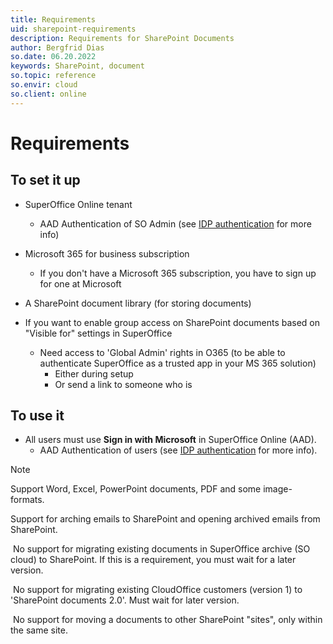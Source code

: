 ```yaml
---
title: Requirements
uid: sharepoint-requirements
description: Requirements for SharePoint Documents
author: Bergfrid Dias
so.date: 06.20.2022
keywords: SharePoint, document
so.topic: reference
so.envir: cloud
so.client: online
---
```


# Requirements

## To set it up

* SuperOffice Online tenant
  * AAD Authentication of SO Admin (see [IDP authentication][2] for more info)

* Microsoft 365 for business subscription
  * If you don't have a Microsoft 365 subscription, you have to sign up for one at Microsoft

* A SharePoint document library (for storing documents)

* If you want to enable group access on SharePoint documents based on "Visible for" settings in SuperOffice
  * Need access to 'Global Admin' rights in O365 (to be able to authenticate SuperOffice as a trusted app in your MS 365 solution)
    * Either during setup
    * Or send a link to someone who is

## To use it

* All users must use **Sign in with Microsoft** in SuperOffice Online (AAD).
  * AAD Authentication of users (see [IDP authentication][2] for more info).

> [!NOTE]
> Support Word, Excel, PowerPoint documents, PDF and some image-formats.
>
> Support for arching emails to SharePoint and opening archived emails from SharePoint.
>
> No support for migrating existing documents in SuperOffice archive (SO cloud) to SharePoint. If this is a requirement, you must wait for a later version.
>
> No support for migrating existing CloudOffice customers (version 1) to 'SharePoint documents 2.0'. Must wait for later version.
>
> No support for moving a documents to other SharePoint "sites", only within the same site.

<!-- Referenced links -->
[2]: ../legacy/office-365/prepare-sharepoint.md

<!-- Referenced images -->
